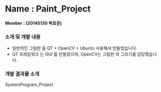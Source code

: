 # Name : Paint_Project

#### Member : (20145130 박효준)

### 소개 및 개발 내용

- 일반적인 그림판 을 QT + OpenCV + Ubuntu  사용해서 만들었습니다.
- QT 프레임워크 는 GUI 를 만들었으며, OpenCV는 그림판 의 그리기를 담당했습니다.



### 개발 결과물 소개



SystemProgram_Project
